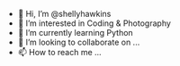 - 👋 Hi, I’m @shellyhawkins
- 👀 I’m interested in Coding & Photography
- 🌱 I’m currently learning Python
- 💞️ I’m looking to collaborate on ...
- 📫 How to reach me ...

<!---
shellyhawkins/shellyhawkins is a ✨ special ✨ repository because its `README.md` (this file) appears on your GitHub profile.
You can click the Preview link to take a look at your changes.
--->
